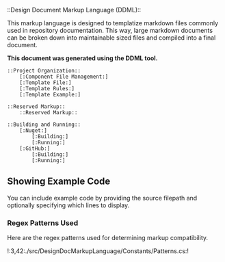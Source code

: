 ::Design Document Markup Language (DDML)::

This markup language is designed to templatize markdown files commonly used in repository documentation. This way, large markdown documents can be broken down into maintainable sized files and compiled into a final document. 

**This document was generated using the DDML tool.**

    ::Project Organization::
        [:Component File Management:]
        [:Template File:]
        [:Template Rules:]
        [:Template Example:]

    ::Reserved Markup::
        ::Reserved Markup::

    ::Building and Running::
        [:Nuget:]
            [:Building:]
            [:Running:]
        [:GitHub:]
            [:Building:]
            [:Running:]

## Showing Example Code

You can include example code by providing the source filepath and optionally specifying which lines to display.

### Regex Patterns Used

Here are the regex patterns used for determining markup compatibility.

!:3,42:./src/DesignDocMarkupLanguage/Constants/Patterns.cs:!